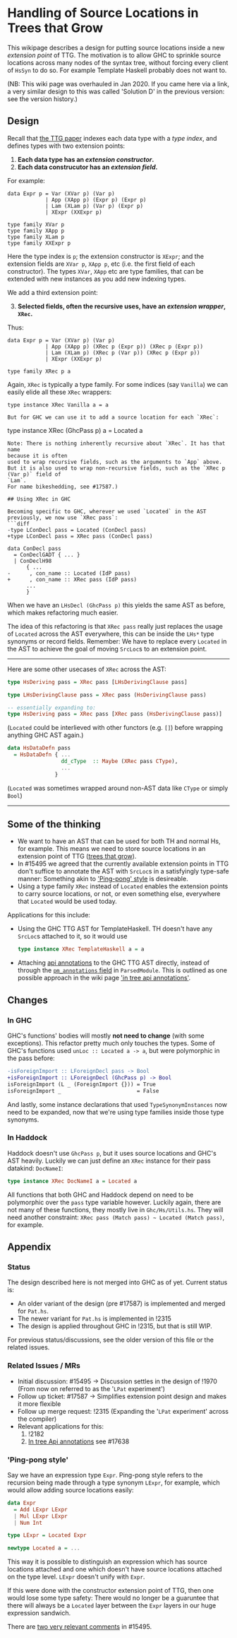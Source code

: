 # Handling of Source Locations in Trees that Grow

This wikipage describes a design for putting source locations inside a new *extension point* of TTG.
The motivation is to allow GHC to sprinkle source locations across many nodes of the syntax tree,
without forcing every client of `HsSyn` to do so.  For example Template Haskell probably does not want to.

(NB: This wiki page was overhauled in Jan 2020. If you came here via a link, a very similar design to this was called 'Solution D' in the previous version: see the version history.)

## Design

Recall that [the TTG paper](http://www.jucs.org/jucs_23_1/trees_that_grow/jucs_23_01_0042_0062_najd.pdf) 
indexes each data type with a *type index*, and defines types with two extension points:

1. **Each data type has an *extension constructor*.**
2. **Each data construcutor has an *extension field*.**

For example:
```
data Expr p = Var (XVar p) (Var p)
            | App (XApp p) (Expr p) (Expr p)
            | Lam (XLam p) (Var p) (Expr p)
            | XExpr (XXExpr p)

type family XVar p
type family XApp p
type family XLam p
type family XXExpr p
```
Here the type index is `p`; the extension constructor is `XExpr`; and
the extension fields are `XVar p`, `XApp p`, etc (i.e. the first field
of each constructor).  The types `XVar`, `XApp` etc are type families,
that can be extended with new instances as you add new indexing types.

We add a third extension point:

3. **Selected fields, often the recursive uses, have an *extension wrapper*, `XRec`.**

Thus:
```
data Expr p = Var (XVar p) (Var p)
            | App (XApp p) (XRec p (Expr p)) (XRec p (Expr p))
            | Lam (XLam p) (XRec p (Var p)) (XRec p (Expr p))
            | XExpr (XXExpr p)

type family XRec p a
```
Again, `XRec` is typically a type family.  For some indices (say `Vanilla`)
we can easily elide all these `XRec` wrappers:
```
type instance XRec Vanilla a = a

But for GHC we can use it to add a source location for each `XRec`:
```
type instance XRec (GhcPass p) a = Located a
```
Note: There is nothing inherently recursive about `XRec`. It has that name
because it is often
used to wrap recursive fields, such as the arguments to `App` above.
But it is also used to wrap non-recursive fields, such as the `XRec p (Var p)` field of
`Lam`.
For name bikeshedding, see #17587.)

## Using XRec in GHC

Becoming specific to GHC, wherever we used `Located` in the AST previously, we now use `XRec pass`:
```diff
-type LConDecl pass = Located (ConDecl pass)
+type LConDecl pass = XRec pass (ConDecl pass)

data ConDecl pass
  = ConDeclGADT { ... }
  | ConDeclH98
      { ...
-      , con_name :: Located (IdP pass)
+      , con_name :: XRec pass (IdP pass)
      ...
      }
```

When we have an `LHsDecl (GhcPass p)` this yields the same AST as before, which makes refactoring much easier.

The idea of this refactoring is that `XRec pass` really just replaces the usage of `Located` across the AST everywhere,
this can be inside the `LHs*` type synonyms or record fields.
Remember: We have to replace every `Located` in the AST to achieve the goal of moving `SrcLoc`s to an extension point.

---

Here are some other usecases of `XRec` across the AST:
```hs
type HsDeriving pass = XRec pass [LHsDerivingClause pass]

type LHsDerivingClause pass = XRec pass (HsDerivingClause pass)

-- essentially expanding to:
type HsDeriving pass = XRec pass [XRec pass (HsDerivingClause pass)]
```
(`Located` could be interlieved with other functors (e.g. `[]`) before wrapping anything GHC AST again.)

```hs
data HsDataDefn pass
  = HsDataDefn { ...
                 dd_cType  :: Maybe (XRec pass CType),
                 ...
               }
```
(`Located` was sometimes wrapped around non-AST data like `CType` or simply `Bool`)

---

## Some of the thinking


* We want to have an AST that can be used for both TH and normal Hs, for example. This means we need to store source locations in an extension point of TTG ([trees that grow](https://gitlab.haskell.org/ghc/ghc/wikis/implementing-trees-that-grow)).
* In #15495 we agreed that the currently available extension points in TTG don't suffice to annotate the AST with `SrcLoc`s in a satisfyingly type-safe manner: Something akin to ['Ping-pong' style](#ping-pong-style) is desireable.
* Using a type family `XRec` instead of `Located` enables the extension points to carry source locations, or not, or even something else, everywhere that `Located` would be used today.

Applications for this include:
* Using the GHC TTG AST for TemplateHaskell. TH doesn't have any `SrcLoc`s attached to it, so it would use
  ```hs
  type instance XRec TemplateHaskell a = a
  ```
* Attaching [api annotations]() to the GHC TTG AST directly, instead of through the [`pm_annotations` field](https://gitlab.haskell.org/ghc/ghc/blob/3dae006fc424e768bb43fc73851a08fefcb732a5/compiler/main/GHC.hs#L813) in `ParsedModule`. This is outlined as one possible approach in the wiki page ['in tree api annotations'](https://gitlab.haskell.org/ghc/ghc/wikis/implementing-trees-that-grow/in-tree-api-annotations).

## Changes

### In GHC

GHC's functions' bodies will mostly **not need to change** (with some exceptions). This refactor pretty much only touches the types.
Some of GHC's functions used `unLoc :: Located a -> a`, but were polymorphic in the pass before:
```diff
-isForeignImport :: LForeignDecl pass -> Bool
+isForeignImport :: LForeignDecl (GhcPass p) -> Bool
isForeignImport (L _ (ForeignImport {})) = True
isForeignImport _                        = False
```

And lastly, some instance declarations that used `TypeSynonymInstances` now need to be expanded, now that we're using type families inside those type synonyms.

### In Haddock

Haddock doesn't use `GhcPass p`, but it uses source locations and GHC's AST heavily. Luckily we can just define an `XRec` instance for their pass datakind: `DocNameI`:

```hs
type instance XRec DocNameI a = Located a
```

All functions that both GHC and Haddock depend on need to be polymorphic over the `pass` type variable however. Luckily again, there are not many of these functions, they mostly live in `Ghc/Hs/Utils.hs`. They will need another constraint: `XRec pass (Match pass) ~ Located (Match pass)`, for example.

## Appendix

### Status

The design described here is not merged into GHC as of yet. Current status is:
* An older variant of the design (pre #17587) is implemented and merged for `Pat.hs`.
* The newer variant for `Pat.hs` is implemented in !2315
* The design is applied throughout GHC in !2315, but that is still WIP.

For previous status/discussions, see the older version of this file or the related issues.

### Related Issues / MRs

- Initial discussion: #15495
  -> Discussion settles in the design of !1970 (From now on referred to as the '`LPat` experiment')
- Follow up ticket: #17587 -> Simplifies extension point design and makes it more flexible
- Follow up merge request: !2315 (Expanding the '`LPat` experiment' across the compiler)
- Relevant applications for this:
  1. !2182
  1. [In tree Api annotations](https://gitlab.haskell.org/ghc/ghc/wikis/implementing-trees-that-grow/in-tree-api-annotations) see #17638


### 'Ping-pong style'

Say we have an expression type `Expr`. Ping-pong style refers to the recursion being made through a type synonym `LExpr`, for example, which would allow adding source locations easily:
```hs
data Expr
  = Add LExpr LExpr
  | Mul LExpr LExpr
  | Num Int

type LExpr = Located Expr

newtype Located a = ...
```

This way it is possible to distinguish an expression which has source locations attached and one which doesn't have source locations attached on the type level. `LExpr` doesn't unify with `Expr`.

If this were done with the constructor extension point of TTG, then one would lose some type safety: There would no longer be a guaruntee that there will always be a `Located` layer between the `Expr` layers in our huge expression sandwich.

There are [two very relevant comments](https://gitlab.haskell.org/ghc/ghc/issues/15495#note_227959) in #15495.